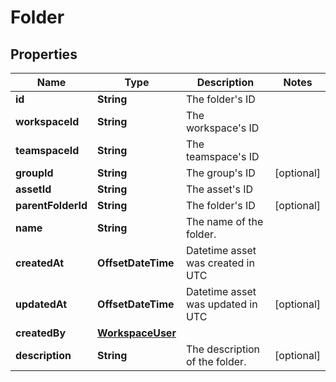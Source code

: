 

# Folder


## Properties

| Name | Type | Description | Notes |
|------------ | ------------- | ------------- | -------------|
|**id** | **String** | The folder&#39;s ID |  |
|**workspaceId** | **String** | The workspace&#39;s ID |  |
|**teamspaceId** | **String** | The teamspace&#39;s ID |  |
|**groupId** | **String** | The group&#39;s ID |  [optional] |
|**assetId** | **String** | The asset&#39;s ID |  |
|**parentFolderId** | **String** | The folder&#39;s ID |  [optional] |
|**name** | **String** | The name of the folder. |  |
|**createdAt** | **OffsetDateTime** | Datetime asset was created in UTC |  |
|**updatedAt** | **OffsetDateTime** | Datetime asset was updated in UTC |  [optional] |
|**createdBy** | [**WorkspaceUser**](WorkspaceUser.md) |  |  |
|**description** | **String** | The description of the folder. |  [optional] |



